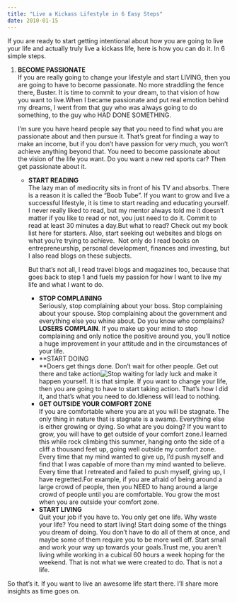 ```yaml
---
title: "Live a Kickass Lifestyle in 6 Easy Steps"
date: 2010-01-15
---
```


If you are ready to start getting intentional about how you are going to live your life and actually truly live a kickass life, here is how you can do it. In 6 simple steps.

1.  **BECOME PASSIONATE**  
    If you are really going to change your lifestyle and start LIVING, then you are going to have to become passionate. No more straddling the fence there, Buster. It is time to commit to your dream, to that vision of how you want to live.When I became passionate and put real emotion behind my dreams, I went from that guy who was always going to do something, to the guy who HAD DONE SOMETHING.</p> 
    I&#8217;m sure you have heard people say that you need to find what you are passionate about and then pursue it. That&#8217;s great for finding a way to make an income, but if you don&#8217;t have passion for very much, you won&#8217;t achieve anything beyond that. You need to become passionate about the vision of the life you want. Do you want a new red sports car? Then get passionate about it.</li> 
    *   **START READING**  
        The lazy man of mediocrity sits in front of his TV and absorbs. There is a reason it is called the &#8220;Boob Tube&#8221;. If you want to grow and live a successful lifestyle, it is time to start reading and educating yourself. I never really liked to read, but my mentor always told me it doesn&#8217;t matter if you like to read or not, you just need to do it. Commit to read at least 30 minutes a day.But what to read? Check out my book list here for starters. Also, start seeking out websites and blogs on what you&#8217;re trying to achieve.  Not only do I read books on entrepreneurship, personal development, finances and investing, but I also read blogs on these subjects.</p> 
        But that&#8217;s not all, I read travel blogs and magazines too, because that goes back to step 1 and fuels my passion for how I want to live my life and what I want to do.</li> 
        *   **STOP COMPLAINING**  
            Seriously, stop complaining about your boss. Stop complaining about your spouse. Stop complaining about the government and everything else you whine about. Do you know who complains? **LOSERS COMPLAIN**. If you make up your mind to stop complaining and only notice the positive around you, you&#8217;ll notice a huge improvement in your attitude and in the circumstances of your life.
        *   **START DOING  
            **Doers get things done. Don&#8217;t wait for other people. Get out there and take action![ Stop waiting for lady luck][1] and make it happen yourself. It is that simple. If you want to change your life, then you are going to have to start taking action. That&#8217;s how I did it, and that&#8217;s what you need to do.Idleness will lead to nothing.
        *   **GET OUTSIDE YOUR COMFORT ZONE**  
            If you are comfortable where you are at you will be stagnate. The only thing in nature that is stagnate is a swamp. Everything else is either growing or dying. So what are you doing? If you want to grow, you will have to get outside of your comfort zone.I learned this while rock climbing this summer, hanging onto the side of a cliff a thousand feet up, going well outside my comfort zone. Every time that my mind wanted to give up, I&#8217;d push myself and find that I was capable of more than my mind wanted to believe.  Every time that I retreated and failed to push myself, giving up, I have regretted.For example, if you are afraid of being around a large crowd of people, then you NEED to hang around a large crowd of people until you are comfortable. You grow the most when you are outside your comfort zone.
        *   **START LIVING**  
            Quit your job if you have to. You only get one life. Why waste your life? You need to start living! Start doing some of the things you dream of doing. You don&#8217;t have to do all of them at once, and maybe some of them require you to be more well off. Start small and work your way up towards your goals.Trust me, you aren&#8217;t living while working in a cubical 60 hours a week hoping for the weekend. That is not what we were created to do. That is not a life.</ol> 
        So that&#8217;s it. If you want to live an awesome life start there. I&#8217;ll share more insights as time goes on.

 [1]: http://www.mikekey.com/luck-is-bullcrap/ "Lady Luck is BULLCRAP"